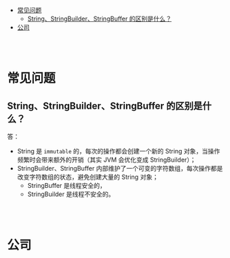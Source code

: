 - [常见问题](#常见问题)
  - [String、StringBuilder、StringBuffer 的区别是什么？](#stringstringbuilderstringbuffer-的区别是什么)
- [公司](#公司)


</br></br>


# 常见问题
## String、StringBuilder、StringBuffer 的区别是什么？
答：
- String 是 `immutable` 的，每次的操作都会创建一个新的 String 对象，当操作频繁时会带来额外的开销（其实 JVM 会优化变成 StringBuilder）；
- StringBuilder、StringBuffer 内部维护了一个可变的字符数组，每次操作都是改变字符数组的状态，避免创建大量的 String 对象；
  - StringBuffer 是线程安全的，
  - StringBuilder 是线程不安全的。


</br></br>


# 公司